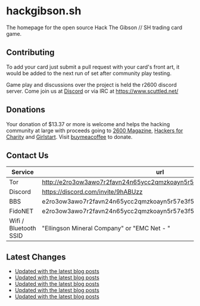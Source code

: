 # hackgibson.sh
The homepage for the open source Hack The Gibson // SH trading card game.


## Contributing

To add your card just submit a pull request with your card's front art, it would be added to the next run of set after community play testing.

Game play and discussions over the project is held the r2600 discord server. Come join us at [Discord](https://discord.com/invite/9hABUzz) or via IRC at https://www.scuttled.net/


## Donations

Your donation of $13.37 or more is welcome and helps the hacking community at large with proceeds going to [2600 Magazine](https://2600.com/), [Hackers for Charity](https://hackersforcharity.org) and [Girlstart](https://girlstart.org).  Visit [buymeacoffee](https://www.buymeacoffee.com/hackgibson.sh) to donate.


## Contact Us

Service | url
-|-
Tor | http://e2ro3ow3awo7r2favn24n65ycc2qmzkoayn5r57e3f56nvjwdcgg32ad.onion
Discord | https://discord.com/invite/9hABUzz
BBS | e2ro3ow3awo7r2favn24n65ycc2qmzkoayn5r57e3f56nvjwdcgg32ad.onion:23
FidoNET | e2ro3ow3awo7r2favn24n65ycc2qmzkoayn5r57e3f56nvjwdcgg32ad.onion:24554
Wifi / Bluetooth SSID | "Ellingson Mineral Company" or "EMC Net - <fidonet address>"

## Latest Changes
<!-- BLOG-POST-LIST:START -->
- [Updated with the latest blog posts](https://github.com/DFW2600/hackgibson.sh/commit/c7c98a1286bdc9781883181f2a74fb1fb4c0dac3)
- [Updated with the latest blog posts](https://github.com/DFW2600/hackgibson.sh/commit/1a405933dcbd6891f51d357f310f3bd59bf8c20d)
- [Updated with the latest blog posts](https://github.com/DFW2600/hackgibson.sh/commit/9f3dbc84ab43ca95044a7a073d6d498c1f25a44f)
- [Updated with the latest blog posts](https://github.com/DFW2600/hackgibson.sh/commit/9f6b02c41c5c71925ff0f0ff03fb7010ca8febe3)
- [Updated with the latest blog posts](https://github.com/DFW2600/hackgibson.sh/commit/f7958ad537683c2289a27156dec5403bb2f43f45)
<!-- BLOG-POST-LIST:END -->

